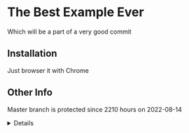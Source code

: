 # The Best Example Ever
Which will be a part of a very good commit

## Installation
Just browser it with Chrome

## Other Info
Master branch is protected since 2210 hours on 2022-08-14

<details>

### More details
More to come

</details>

